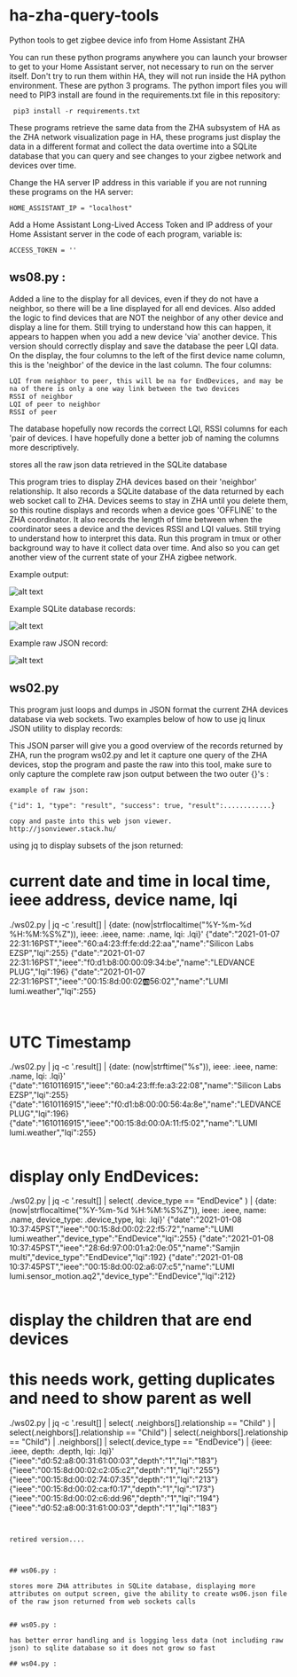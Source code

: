 # ha-zha-query-tools
Python tools to get zigbee device info from Home Assistant ZHA

You can run these python programs anywhere you can launch your browser to get to your Home Assistant server, not necessary to run on the server itself. Don't try to run them within HA, they will not run inside the HA python environment. These are python 3 programs. The python import files you will need to PIP3 install are found in the requirements.txt file in this repository:

```
 pip3 install -r requirements.txt
 ```

These programs retrieve the same data from the ZHA subsystem of HA as the ZHA network visualization page in HA, these programs just display the data in a different format and collect the data overtime into a SQLite database that you can query and see changes to your zigbee network and devices over time.

Change the HA server IP address in this variable if you are not running these programs on the HA server:
```
HOME_ASSISTANT_IP = "localhost"
```
Add a Home Assistant Long-Lived Access Token and IP address of your Home Assistant server in the code of each program, variable is:
```
ACCESS_TOKEN = ''
```

## ws08.py :

Added a line to the display for all devices, even if they do not have a neighbor, so there will be a line displayed for all end devices. Also added the logic to find devices that are NOT the neighbor of any other device and display a line for them. Still trying to understand how this can happen, it appears to happen when you add a new device 'via' another device.
This version should correctly display and save the database the peer LQI data. On the display, the four columns to the left of the first device name column, this is the 'neighbor' of the device in the last column. The four columns:
```
LQI from neighbor to peer, this will be na for EndDevices, and may be na of there is only a one way link between the two devices
RSSI of neighbor
LQI of peer to neighbor
RSSI of peer
```

The database hopefully now records the correct LQI, RSSI columns for each 'pair of devices. I have hopefully done a better job of naming the columns more descriptively.

stores all the raw json data retrieved in the SQLite database

This program tries to display ZHA devices based on their 'neighbor' relationship. It also records a SQLite database of the data returned by each web socket call to ZHA. Devices seems to stay in ZHA until you delete them, so this routine displays and records when a device goes 'OFFLINE' to the ZHA coordinator. It also records the length of time between when the coordinator sees a device and the devices RSSI and LQI values. Still trying to understand how to interpret this data.
Run this program in tmux or other background way to have it collect data over time. And also so you can get another view of the current state of your ZHA zigbee network.


Example output:

![alt text](https://github.com/deepcoder/ha-zha-query-tools/blob/main/ws07-display.png?raw=true)

Example SQLite database records:

![alt text](https://github.com/deepcoder/ha-zha-query-tools/blob/main/ws07-database.png?raw=true)

Example raw JSON record:

![alt text](https://github.com/deepcoder/ha-zha-query-tools/blob/main/ws06-json.png?raw=true)

## ws02.py

This program just loops and dumps in JSON format the current ZHA devices database via web sockets. Two examples below of how to use jq linux JSON utility to display records:

This JSON parser will give you a good overview of the records returned by ZHA, run the program ws02.py and let it capture one query of the ZHA devices, stop the program and paste the raw into this tool, make sure to only capture the complete raw json output between the two outer {}'s :

```
example of raw json:

{"id": 1, "type": "result", "success": true, "result":............}

copy and paste into this web json viewer.
http://jsonviewer.stack.hu/

```

using jq to display subsets of the json returned:

# current date and time in local time, ieee address, device name, lqi
./ws02.py | jq -c '.result[] | {date: (now|strflocaltime("%Y-%m-%d %H:%M:%S%Z")), ieee: .ieee, name: .name, lqi: .lqi}'
{"date":"2021-01-07 22:31:16PST","ieee":"60:a4:23:ff:fe:dd:22:aa","name":"Silicon Labs EZSP","lqi":255}
{"date":"2021-01-07 22:31:16PST","ieee":"f0:d1:b8:00:00:09:34:be","name":"LEDVANCE PLUG","lqi":196}
{"date":"2021-01-07 22:31:16PST","ieee":"00:15:8d:00:02:ab:56:02","name":"LUMI lumi.weather","lqi":255}
```


```
# UTC Timestamp
./ws02.py | jq -c '.result[] | {date: (now|strftime("%s")), ieee: .ieee, name: .name, lqi: .lqi}'
{"date":"1610116915","ieee":"60:a4:23:ff:fe:a3:22:08","name":"Silicon Labs EZSP","lqi":255}
{"date":"1610116915","ieee":"f0:d1:b8:00:00:56:4a:8e","name":"LEDVANCE PLUG","lqi":196}
{"date":"1610116915","ieee":"00:15:8d:00:0A:11:f5:02","name":"LUMI lumi.weather","lqi":255}
```

```
# display only EndDevices:
./ws02.py | jq -c '.result[]  | select( .device_type == "EndDevice" )  | {date: (now|strflocaltime("%Y-%m-%d %H:%M:%S%Z")), ieee: .ieee, name: .name, device_type: .device_type, lqi: .lqi}'
{"date":"2021-01-08 10:37:45PST","ieee":"00:15:8d:00:02:22:f5:72","name":"LUMI lumi.weather","device_type":"EndDevice","lqi":255}
{"date":"2021-01-08 10:37:45PST","ieee":"28:6d:97:00:01:a2:0e:05","name":"Samjin multi","device_type":"EndDevice","lqi":192}
{"date":"2021-01-08 10:37:45PST","ieee":"00:15:8d:00:02:a6:07:c5","name":"LUMI lumi.sensor_motion.aq2","device_type":"EndDevice","lqi":212}
```

```
# display the children that are end devices
# this needs work, getting duplicates and need to show parent as well
./ws02.py | jq -c '.result[]  |
select( .neighbors[].relationship == "Child" )  |
select(.neighbors[].relationship == "Child") |
select(.neighbors[].relationship == "Child") | .neighbors[] | select(.device_type == "EndDevice") | {ieee: .ieee, depth: .depth, lqi: .lqi}'
{"ieee":"d0:52:a8:00:31:61:00:03","depth":"1","lqi":"183"}
{"ieee":"00:15:8d:00:02:c2:05:c2","depth":"1","lqi":"255"}
{"ieee":"00:15:8d:00:02:74:07:35","depth":"1","lqi":"213"}
{"ieee":"00:15:8d:00:02:ca:f0:17","depth":"1","lqi":"173"}
{"ieee":"00:15:8d:00:02:c6:dd:96","depth":"1","lqi":"194"}
{"ieee":"d0:52:a8:00:31:61:00:03","depth":"1","lqi":"183"}

```


retired version....



## ws06.py :

stores more ZHA attributes in SQLite database, displaying more attributes on output screen, give the ability to create ws06.json file of the raw json returned from web sockets calls


## ws05.py :

has better error handling and is logging less data (not including raw json) to sqlite database so it does not grow so fast

## ws04.py :


